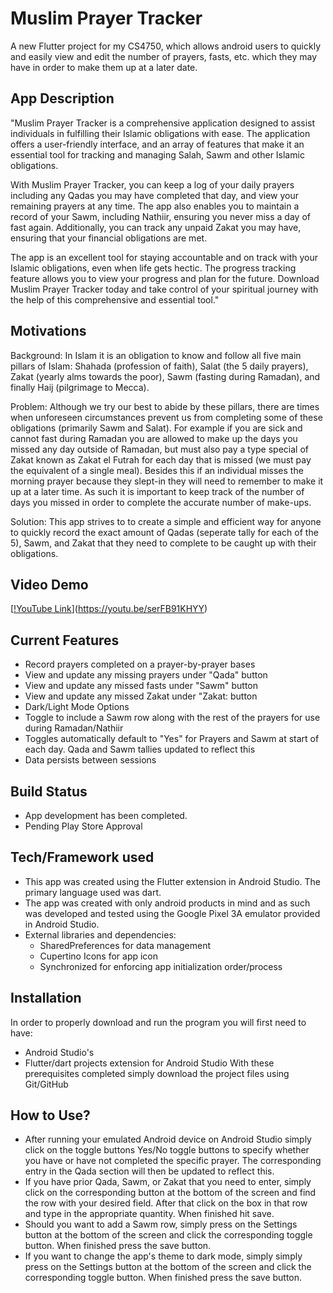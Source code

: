 # Muslim Prayer Tracker

A new Flutter project for my CS4750, which allows android users to quickly and easily view and edit the number of prayers, fasts, etc. which they may have in order to make them up at a later date.

## App Description
"Muslim Prayer Tracker is a comprehensive application designed to assist individuals in fulfilling their Islamic obligations with ease. The application offers a user-friendly interface, and an array of features that make it an essential tool for tracking and managing Salah, Sawm and other Islamic obligations.

With Muslim Prayer Tracker, you can keep a log of your daily prayers including any Qadas you may have completed that day, and view your remaining prayers at any time. The app also enables you to maintain a record of your Sawm, including Nathiir, ensuring you never miss a day of fast again. Additionally, you can track any unpaid Zakat you may have, ensuring that your financial obligations are met.

The app is an excellent tool for staying accountable and on track with your Islamic obligations, even when life gets hectic. The progress tracking feature allows you to view your progress and plan for the future. Download Muslim Prayer Tracker today and take control of your spiritual journey with the help of this comprehensive and essential tool."

## Motivations
Background: In Islam it is an obligation to know and follow all five main pillars of Islam: Shahada (profession of faith), Salat (the 5 daily prayers), Zakat (yearly alms towards the poor), Sawm (fasting during Ramadan), and finally Haij (pilgrimage to Mecca). 

Problem: Although we try our best to abide by these pillars, there are times when unforeseen circumstances prevent us from completing some of these obligations (primarily Sawm and Salat). For example if you are sick and cannot fast during Ramadan you are allowed to make up the days you missed any day outside of Ramadan, but must also pay a type special of Zakat known as Zakat el Futrah for each day that is missed (we must pay the equivalent of a single meal). Besides this if an individual misses the morning prayer because they slept-in they will need to remember to make it up at a later time. As such it is important to keep track of the number of days you missed in order to complete the accurate number of make-ups.

Solution: This app strives to to create a simple and efficient way for anyone to quickly record the exact amount of Qadas (seperate tally for each of the 5), Sawm, and Zakat that they need to complete to be caught up with their obligations.

## Video Demo
[[!YouTube Link](https://img.youtube.com/vi/serFB91KHYY/maxresdefault.jpg)](https://youtu.be/serFB91KHYY)

## Current Features
- Record prayers completed on a prayer-by-prayer bases
- View and update any missing prayers under "Qada" button
- View and update any missed fasts under "Sawm" button
- View and update any missed Zakat under "Zakat: button
- Dark/Light Mode Options
- Toggle to include a Sawm row along with the rest of the prayers for use during Ramadan/Nathiir
- Toggles automatically default to "Yes" for Prayers and Sawm at start of each day. Qada and Sawm tallies updated to reflect this
- Data persists between sessions

## Build Status
- App development has been completed. 
- Pending Play Store Approval 


## Tech/Framework used
- This app was created using the Flutter extension in Android Studio. The primary language used was dart.
- The app was created with only android products in mind and as such was developed and tested using the Google Pixel 3A emulator provided in Android Studio. 
- External libraries and dependencies:
  - SharedPreferences for data management
  - Cupertino Icons for app icon
  - Synchronized for enforcing app initialization order/process

## Installation
In order to properly download and run the program you will first need to have:
- Android Studio's 
- Flutter/dart projects extension for Android Studio
With these prerequisites completed simply download the project files using Git/GitHub


## How to Use?
- After running your emulated Android device on Android Studio simply click on the toggle buttons Yes/No toggle buttons to specify whether you have or have not completed the specific prayer. The corresponding entry in the Qada section will then be updated to reflect this.
- If you have prior Qada, Sawm, or Zakat that you need to enter, simply click on the corresponding button at the bottom of the screen and find the row with your desired field. After that click on the box in that row and type in the appropriate quantity. When finished hit save.
- Should you want to add a Sawm row, simply press on the Settings button at the bottom of the screen and click the corresponding toggle button. When finished press the save button.
- If you want to change the app's theme to dark mode, simply  simply press on the Settings button at the bottom of the screen and click the corresponding toggle button. When finished press the save button.



